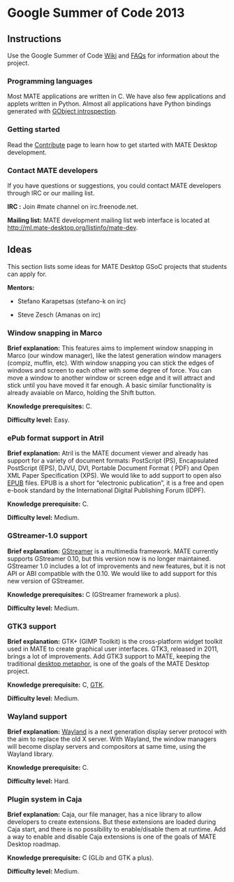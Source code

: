 # Google Summer of Code 2013

## Instructions

Use the Google Summer of Code [Wiki](http://code.google.com/p/google-summer-of-code/) and
[FAQs](http://www.google-melange.com/document/show/gsoc_program/google/gsoc2013/help_page) for
information about the project.

### Programming languages

Most MATE applications are written in C. We have also few applications and
applets written in Python. Almost all applications have Python bindings
generated with [GObject introspection](https://live.gnome.org/GObjectIntrospection).

### Getting started

Read the [Contribute](./contribute) page to learn how to get
started with MATE Desktop development.

### Contact MATE developers

If you have questions or suggestions, you could contact MATE developers
through IRC or our mailing list.

**IRC :** Join #mate channel on irc.freenode.net.

**Mailing list:** MATE development mailing list web interface is located at
<http://ml.mate-desktop.org/listinfo/mate-dev>.

## Ideas

This section lists some ideas for MATE Desktop GSoC projects that students can
apply for.

**Mentors:**

  * Stefano Karapetsas (stefano-k on irc)

  * Steve Zesch (Amanas on irc)

### Window snapping in Marco

**Brief explanation:** This features aims to implement window snapping in
Marco (our window manager), like the latest generation window managers
(compiz, muffin, etc). With window snapping you can stick the edges of windows
and screen to each other with some degree of force. You can move a window to
another window or screen edge and it will attract and stick until you have
moved it far enough. A basic similar functionality is already avaiable on
Marco, holding the Shift button.

**Knowledge prerequisites:** C.

**Difficulty level:** Easy.

### ePub format support in Atril

**Brief explanation:** Atril is the MATE document viewer and already has
support for a variety of document formats: PostScript (PS), Encapsulated
PostScript (EPS), DJVU, DVI, Portable Document Format ( PDF) and Open XML
Paper Specification (XPS). We would like to add support to open also
[EPUB](http://en.wikipedia.org/wiki/EPUB)
files. EPUB is a short for “electronic publication”, it is a free and open
e-book standard by the International Digital Publishing Forum (IDPF).

**Knowledge prerequisite:** C.

**Difficulty level:** Medium.

### GStreamer-1.0 support

**Brief explanation:** [GStreamer](http://gstreamer.freedesktop.org/) is a multimedia framework. MATE currently
supports GStreamer 0.10, but this version now is no longer maintained.
GStreamer 1.0 includes a lot of improvements and new features, but it is not
API or ABI compatible with the 0.10. We would like to add support for this new
version of GStreamer.

**Knowledge prerequisites:** C (GStreamer framework a plus).

**Difficulty level:** Medium.

### GTK3 support

**Brief explanation:** GTK+ (GIMP Toolkit) is the cross-platform widget
toolkit used in MATE to create graphical user interfaces. GTK3, released in
2011, brings a lot of improvements. Add GTK3 support to MATE, keeping the
traditional [desktop metaphor](http://en.wikipedia.org/wiki/Desktop_metaphor), is one of the goals of the
MATE Desktop project.

**Knowledge prerequisite:** C, [GTK](https://developer.gnome.org/gtk3/stable/).

**Difficulty level:** Medium.

### Wayland support

**Brief explanation:** [Wayland](http://wayland.freedesktop.org/) is a next generation display server
protocol with the aim to replace the old X server. With Wayland, the window
managers will become display servers and compositors at same time, using the
Wayland library.

**Knowledge prerequisite:** C.

**Difficulty level:** Hard.

### Plugin system in Caja

**Brief explanation:** Caja, our file manager, has a nice library to allow
developers to create extensions. But these extensions are loaded during Caja
start, and there is no possibility to enable/disable them at runtime. Add a
way to enable and disable Caja extensions is one of the goals of MATE Desktop
roadmap.

**Knowledge prerequisite:** C (GLib and GTK a plus).

**Difficulty level:** Medium.
